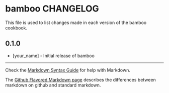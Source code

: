bamboo CHANGELOG
================

This file is used to list changes made in each version of the bamboo cookbook.

0.1.0
-----
- [your_name] - Initial release of bamboo

- - -
Check the [Markdown Syntax Guide](http://daringfireball.net/projects/markdown/syntax) for help with Markdown.

The [Github Flavored Markdown page](http://github.github.com/github-flavored-markdown/) describes the differences between markdown on github and standard markdown.
